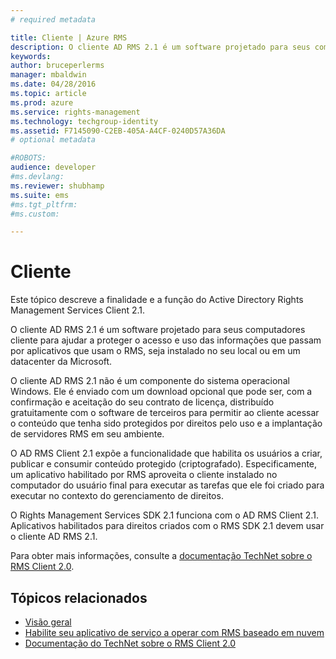 ```yaml
---
# required metadata

title: Cliente | Azure RMS
description: O cliente AD RMS 2.1 é um software projetado para seus computadores cliente pra ajudar a proteger o acesso e o uso de informações
keywords:
author: bruceperlerms
manager: mbaldwin
ms.date: 04/28/2016
ms.topic: article
ms.prod: azure
ms.service: rights-management
ms.technology: techgroup-identity
ms.assetid: F7145090-C2EB-405A-A4CF-0240D57A36DA
# optional metadata

#ROBOTS:
audience: developer
#ms.devlang:
ms.reviewer: shubhamp
ms.suite: ems
#ms.tgt_pltfrm:
#ms.custom:

---
```


# Cliente

Este tópico descreve a finalidade e a função do Active Directory Rights Management Services Client 2.1.

O cliente AD RMS 2.1 é um software projetado para seus computadores cliente para ajudar a proteger o acesso e uso das informações que passam por aplicativos que usam o RMS, seja instalado no seu local ou em um datacenter da Microsoft.

O cliente AD RMS 2.1 não é um componente do sistema operacional Windows. Ele é enviado com um download opcional que pode ser, com a confirmação e aceitação do seu contrato de licença, distribuído gratuitamente com o software de terceiros para permitir ao cliente acessar o conteúdo que tenha sido protegidos por direitos pelo uso e a implantação de servidores RMS em seu ambiente.

O AD RMS Client 2.1 expõe a funcionalidade que habilita os usuários a criar, publicar e consumir conteúdo protegido (criptografado). Especificamente, um aplicativo habilitado por RMS aproveita o cliente instalado no computador do usuário final para executar as tarefas que ele foi criado para executar no contexto do gerenciamento de direitos.

O Rights Management Services SDK 2.1 funciona com o AD RMS Client 2.1. Aplicativos habilitados para direitos criados com o RMS SDK 2.1 devem usar o cliente AD RMS 2.1.

Para obter mais informações, consulte a [documentação TechNet sobre o RMS Client 2.0](https://TechNet.Microsoft.Com/en-us/library/jj159267(WS.10).aspx).

## Tópicos relacionados

* [Visão geral](ad-rms-overview.md)
* [Habilite seu aplicativo de serviço a operar com RMS baseado em nuvem](how-to-use-file-api-with-aadrm-cloud.md)
* [Documentação do TechNet sobre o RMS Client 2.0](https://TechNet.Microsoft.Com/en-us/library/jj159267(WS.10).aspx)
 

 





<!--HONumber=Apr16_HO4-->


